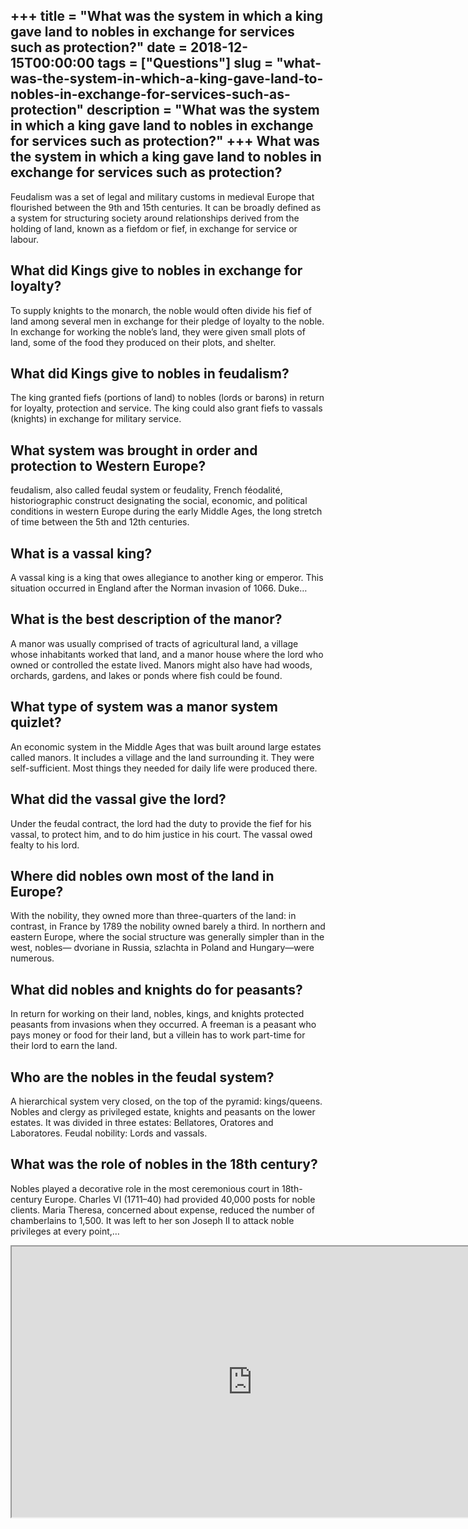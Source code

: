 +++
title = "What was the system in which a king gave land to nobles in exchange for services such as protection?"
date = 2018-12-15T00:00:00
tags = ["Questions"]
slug = "what-was-the-system-in-which-a-king-gave-land-to-nobles-in-exchange-for-services-such-as-protection"
description = "What was the system in which a king gave land to nobles in exchange for services such as protection?"
+++
What was the system in which a king gave land to nobles in exchange for services such as protection?
----------------------------------------------------------------------------------------------------

Feudalism was a set of legal and military customs in medieval Europe that flourished between the 9th and 15th centuries. It can be broadly defined as a system for structuring society around relationships derived from the holding of land, known as a fiefdom or fief, in exchange for service or labour.

What did Kings give to nobles in exchange for loyalty?
------------------------------------------------------

To supply knights to the monarch, the noble would often divide his fief of land among several men in exchange for their pledge of loyalty to the noble. In exchange for working the noble’s land, they were given small plots of land, some of the food they produced on their plots, and shelter.

What did Kings give to nobles in feudalism?
-------------------------------------------

The king granted fiefs (portions of land) to nobles (lords or barons) in return for loyalty, protection and service. The king could also grant fiefs to vassals (knights) in exchange for military service.

What system was brought in order and protection to Western Europe?
------------------------------------------------------------------

feudalism, also called feudal system or feudality, French féodalité, historiographic construct designating the social, economic, and political conditions in western Europe during the early Middle Ages, the long stretch of time between the 5th and 12th centuries.

What is a vassal king?
----------------------

A vassal king is a king that owes allegiance to another king or emperor. This situation occurred in England after the Norman invasion of 1066. Duke…

What is the best description of the manor?
------------------------------------------

A manor was usually comprised of tracts of agricultural land, a village whose inhabitants worked that land, and a manor house where the lord who owned or controlled the estate lived. Manors might also have had woods, orchards, gardens, and lakes or ponds where fish could be found.

What type of system was a manor system quizlet?
-----------------------------------------------

An economic system in the Middle Ages that was built around large estates called manors. It includes a village and the land surrounding it. They were self-sufficient. Most things they needed for daily life were produced there.

What did the vassal give the lord?
----------------------------------

Under the feudal contract, the lord had the duty to provide the fief for his vassal, to protect him, and to do him justice in his court. The vassal owed fealty to his lord.

Where did nobles own most of the land in Europe?
------------------------------------------------

With the nobility, they owned more than three-quarters of the land: in contrast, in France by 1789 the nobility owned barely a third. In northern and eastern Europe, where the social structure was generally simpler than in the west, nobles— dvoriane in Russia, szlachta in Poland and Hungary—were numerous.

What did nobles and knights do for peasants?
--------------------------------------------

In return for working on their land, nobles, kings, and knights protected peasants from invasions when they occurred. A freeman is a peasant who pays money or food for their land, but a villein has to work part-time for their lord to earn the land.

Who are the nobles in the feudal system?
----------------------------------------

A hierarchical system very closed, on the top of the pyramid: kings/queens. Nobles and clergy as privileged estate, knights and peasants on the lower estates. It was divided in three estates: Bellatores, Oratores and Laboratores. Feudal nobility: Lords and vassals.

What was the role of nobles in the 18th century?
------------------------------------------------

Nobles played a decorative role in the most ceremonious court in 18th-century Europe. Charles VI (1711–40) had provided 40,000 posts for noble clients. Maria Theresa, concerned about expense, reduced the number of chamberlains to 1,500. It was left to her son Joseph II to attack noble privileges at every point,…

<iframe allow="accelerometer; autoplay; clipboard-write; encrypted-media; gyroscope; picture-in-picture" allowfullscreen="" class="__youtube_prefs__  epyt-is-override  no-lazyload" data-no-lazy="1" data-origheight="433" data-origwidth="770" data-skipgform_ajax_framebjll="" height="433" id="_ytid_30692" loading="lazy" src="https://www.youtube.com/embed/wb063yO_0J8?enablejsapi=1&autoplay=0&cc_load_policy=0&cc_lang_pref=&iv_load_policy=1&loop=0&modestbranding=0&rel=1&fs=1&playsinline=0&autohide=2&theme=dark&color=red&controls=1&" title="YouTube player" width="770"></iframe>